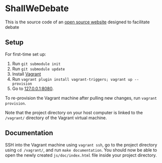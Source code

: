 ShallWeDebate
=============

This is the source code of an [open source website](http://www.shallwedebate.com/) designed to facilitate debate

Setup
-----

For first-time set up:

1. Run `git submodule init`
2. Run `git submodule update`
3. Install [Vagrant](http://www.vagrantup.com/downloads.html)
4. Run `vagrant plugin install vagrant-triggers; vagrant up --provision`
5. Go to [127.0.0.1:8080](http://127.0.0.1:8080/).

To re-provision the Vagrant machine after pulling new changes, run `vagrant provision`.

Note that the project directory on your host computer is linked to the `/vagrant/` directory of the Vagrant virtual machine.

Documentation
-------------

SSH into the Vagrant machine using `vagrant ssh`, go to the project directory using `cd /vagrant/`, and run `make documentation`. You should now be able to open the newly created `js/doc/index.html` file inside your project directory.

